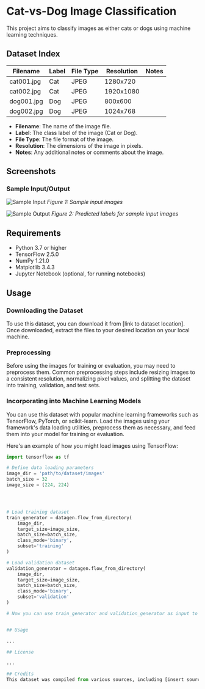 # Cat-vs-Dog Image Classification

This project aims to classify images as either cats or dogs using machine learning techniques.

## Dataset Index

| Filename          | Label | File Type | Resolution | Notes                       |
|-------------------|-------|-----------|------------|-----------------------------|
| cat001.jpg        | Cat   | JPEG      | 1280x720   |                             |
| cat002.jpg        | Cat   | JPEG      | 1920x1080  |                             |
| dog001.jpg        | Dog   | JPEG      | 800x600    |                             |
| dog002.jpg        | Dog   | JPEG      | 1024x768   |                             |

- **Filename**: The name of the image file.
- **Label**: The class label of the image (Cat or Dog).
- **File Type**: The file format of the image.
- **Resolution**: The dimensions of the image in pixels.
- **Notes**: Any additional notes or comments about the image.


## Screenshots

### Sample Input/Output

![Sample Input](screenshots/sample_input.png)
*Figure 1: Sample input images*

![Sample Output](screenshots/sample_output.png)
*Figure 2: Predicted labels for sample input images*

## Requirements

- Python 3.7 or higher
- TensorFlow 2.5.0
- NumPy 1.21.0
- Matplotlib 3.4.3
- Jupyter Notebook (optional, for running notebooks)


## Usage

### Downloading the Dataset

To use this dataset, you can download it from [link to dataset location]. Once downloaded, extract the files to your desired location on your local machine.

### Preprocessing

Before using the images for training or evaluation, you may need to preprocess them. Common preprocessing steps include resizing images to a consistent resolution, normalizing pixel values, and splitting the dataset into training, validation, and test sets.

### Incorporating into Machine Learning Models

You can use this dataset with popular machine learning frameworks such as TensorFlow, PyTorch, or scikit-learn. Load the images using your framework's data loading utilities, preprocess them as necessary, and feed them into your model for training or evaluation.

Here's an example of how you might load images using TensorFlow:

```python
import tensorflow as tf

# Define data loading parameters
image_dir = 'path/to/dataset/images'
batch_size = 32
image_size = (224, 224)




# Load training dataset
train_generator = datagen.flow_from_directory(
    image_dir,
    target_size=image_size,
    batch_size=batch_size,
    class_mode='binary',
    subset='training'
)

# Load validation dataset
validation_generator = datagen.flow_from_directory(
    image_dir,
    target_size=image_size,
    batch_size=batch_size,
    class_mode='binary',
    subset='validation'
)

# Now you can use train_generator and validation_generator as input to your model


## Usage

...

## License

...

## Credits
This dataset was compiled from various sources, including [insert sources or contributors]. We acknowledge and appreciate their contributions.

